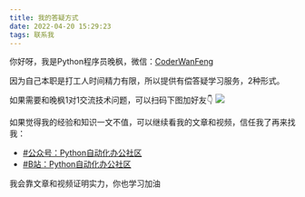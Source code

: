 ```yaml
---
title: 我的答疑方式
date: 2022-04-20 15:29:23
tags: 联系我
---
```


你好呀，我是Python程序员晚枫，微信：[CoderWanFeng](https://mp.weixin.qq.com/s/j-t09tlOLZhC4Rhc77SmYw)

因为自己本职是打工人时间精力有限，所以提供有偿答疑学习服务，2种形式。

如果需要和晚枫1对1交流技术问题，可以扫码下图加好友👇
![](https://python-office-1300615378.cos.ap-chongqing.myqcloud.com/1v1.jpg)

如果觉得我的经验和知识一文不值，可以继续看我的文章和视频，信任我了再来找我：
- [#公众号：Python自动化办公社区](https://mp.weixin.qq.com/s/QhaUoB7Q4CJHR29uD6JSHQ)
- [#B站：Python自动化办公社区](https://space.bilibili.com/1989702333)

我会靠文章和视频证明实力，你也学习加油